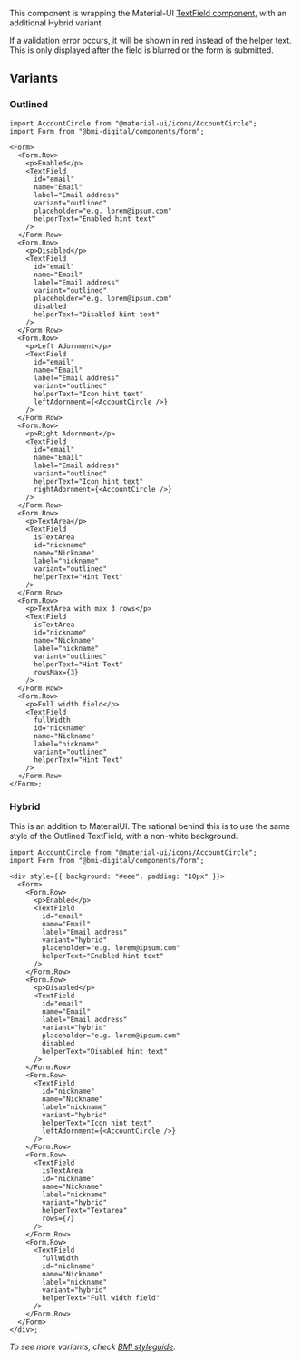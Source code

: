 This component is wrapping the Material-UI [TextField component](https://material-ui.com/components/text-fields), with an additional Hybrid variant.

If a validation error occurs, it will be shown in red instead of the helper text. This is only displayed after the field is blurred or the form is submitted.

## Variants

### Outlined

```tsx
import AccountCircle from "@material-ui/icons/AccountCircle";
import Form from "@bmi-digital/components/form";

<Form>
  <Form.Row>
    <p>Enabled</p>
    <TextField
      id="email"
      name="Email"
      label="Email address"
      variant="outlined"
      placeholder="e.g. lorem@ipsum.com"
      helperText="Enabled hint text"
    />
  </Form.Row>
  <Form.Row>
    <p>Disabled</p>
    <TextField
      id="email"
      name="Email"
      label="Email address"
      variant="outlined"
      placeholder="e.g. lorem@ipsum.com"
      disabled
      helperText="Disabled hint text"
    />
  </Form.Row>
  <Form.Row>
    <p>Left Adornment</p>
    <TextField
      id="email"
      name="Email"
      label="Email address"
      variant="outlined"
      helperText="Icon hint text"
      leftAdornment={<AccountCircle />}
    />
  </Form.Row>
  <Form.Row>
    <p>Right Adornment</p>
    <TextField
      id="email"
      name="Email"
      label="Email address"
      variant="outlined"
      helperText="Icon hint text"
      rightAdornment={<AccountCircle />}
    />
  </Form.Row>
  <Form.Row>
    <p>TextArea</p>
    <TextField
      isTextArea
      id="nickname"
      name="Nickname"
      label="nickname"
      variant="outlined"
      helperText="Hint Text"
    />
  </Form.Row>
  <Form.Row>
    <p>TextArea with max 3 rows</p>
    <TextField
      isTextArea
      id="nickname"
      name="Nickname"
      label="nickname"
      variant="outlined"
      helperText="Hint Text"
      rowsMax={3}
    />
  </Form.Row>
  <Form.Row>
    <p>Full width field</p>
    <TextField
      fullWidth
      id="nickname"
      name="Nickname"
      label="nickname"
      variant="outlined"
      helperText="Hint Text"
    />
  </Form.Row>
</Form>;
```

### Hybrid

This is an addition to MaterialUI. The rational behind this is to use the same style of the Outlined TextField, with a non-white background.

```tsx
import AccountCircle from "@material-ui/icons/AccountCircle";
import Form from "@bmi-digital/components/form";

<div style={{ background: "#eee", padding: "10px" }}>
  <Form>
    <Form.Row>
      <p>Enabled</p>
      <TextField
        id="email"
        name="Email"
        label="Email address"
        variant="hybrid"
        placeholder="e.g. lorem@ipsum.com"
        helperText="Enabled hint text"
      />
    </Form.Row>
    <Form.Row>
      <p>Disabled</p>
      <TextField
        id="email"
        name="Email"
        label="Email address"
        variant="hybrid"
        placeholder="e.g. lorem@ipsum.com"
        disabled
        helperText="Disabled hint text"
      />
    </Form.Row>
    <Form.Row>
      <TextField
        id="nickname"
        name="Nickname"
        label="nickname"
        variant="hybrid"
        helperText="Icon hint text"
        leftAdornment={<AccountCircle />}
      />
    </Form.Row>
    <Form.Row>
      <TextField
        isTextArea
        id="nickname"
        name="Nickname"
        label="nickname"
        variant="hybrid"
        helperText="Textarea"
        rows={7}
      />
    </Form.Row>
    <Form.Row>
      <TextField
        fullWidth
        id="nickname"
        name="Nickname"
        label="nickname"
        variant="hybrid"
        helperText="Full width field"
      />
    </Form.Row>
  </Form>
</div>;
```

_To see more variants, check [BMI styleguide](https://xd.adobe.com/view/e0abef5d-74f5-4a62-7afd-99db611cfdb9-969a/screen/fd41c705-1170-4c1b-bea8-62e47d5e6dc1/Text-Fields-Components)._
